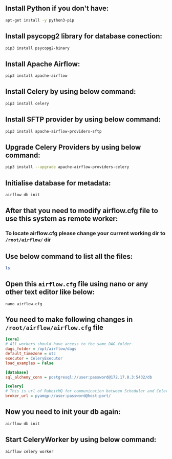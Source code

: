 ## Install Python if you don't have:
```bash
apt-get install -y python3-pip
```
## Install psycopg2 library for database conection:
```bash
pip3 install psycopg2-binary
```
## Install Apache Airflow:
```bash
pip3 install apache-airflow
```
## Install Celery by using below command:
```bash
pip3 install celery
```
## Install SFTP provider by using below command:
```bash
pip3 install apache-airflow-providers-sftp
```
## Upgrade Celery Providers by using below command: 
```bash
pip3 install --upgrade apache-airflow-providers-celery
```

## Initialise database for metadata:
```bash
airflow db init
```
## After that you need to modify airflow.cfg file to use this system as remote worker:
### To locate airflow.cfg please change your current working dir to `/root/airflow/` dir
## Use below command to list all the files:
```bash
ls
```
## Open this `airflow.cfg` file using nano or any other text editor like below: 
```
nano airflow.cfg
```

## You need to make following changes in `/root/airflow/airflow.cfg` file
```cfg
[core]
# All workers should have access to the same DAG folder
dags_folder = /opt/airflow/dags
default_timezone = utc
executor = CeleryExecutor
load_examples = False

[database]
sql_alchemy_conn = postgresql://user:password@172.17.0.3:5432/db

[celery]
# This is url of RabbitMQ for communication between Scheduler and Celery Worker
broker_url = pyamqp://user:password@host:port/
```
## Now you need to init your db again:
```bash
airflow db init
```
## Start CeleryWorker by using below command:
```bash
airflow celery worker
```
